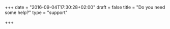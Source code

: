 +++
date = "2016-09-04T17:30:28+02:00"
draft = false
title = "Do you need some help?"
type = "support"

+++


